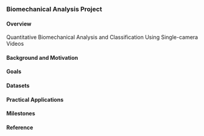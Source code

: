 ### Biomechanical Analysis Project

#### Overview
Quantitative Biomechanical Analysis and Classification Using Single-camera Videos


#### Background and Motivation

#### Goals

#### Datasets

#### Practical Applications

#### Milestones

#### Reference
